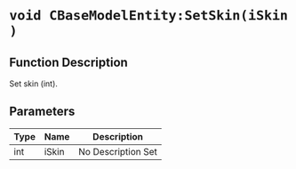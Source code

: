 # `void CBaseModelEntity:SetSkin(iSkin )`
## Function Description
Set skin (int).
## Parameters
Type|Name|Description
--|--|--
int|iSkin|No Description Set
